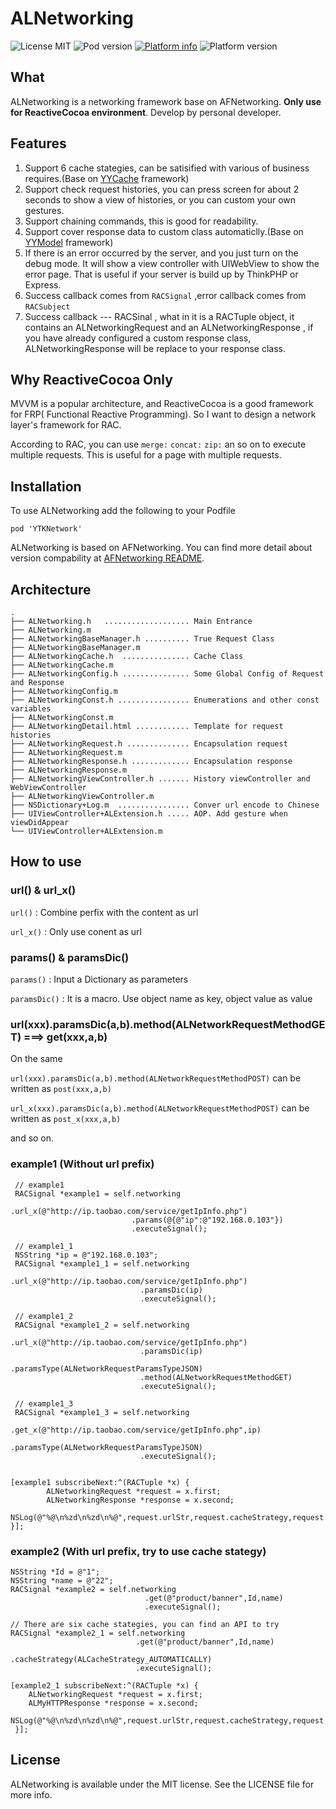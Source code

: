 ALNetworking
==========

![License MIT](https://img.shields.io/github/license/mashape/apistatus.svg?maxAge=2592000)
![Pod version](https://img.shields.io/cocoapods/v/ALNetworking.svg?style=flat)
[![Platform info](https://img.shields.io/cocoapods/p/ALNetworking.svg?style=flat)](http://cocoadocs.org/docsets/ALNetworking)
![Platform version](https://img.shields.io/badge/iOS_Version->8.0-red.svg)

## What

ALNetworking is a networking framework base on AFNetworking. __Only use for ReactiveCocoa environment__. Develop by personal developer.

## Features

1. Support 6 cache stategies, can be satisified with various of business requires.(Base on [YYCache](https://github.com/ibireme/YYCache) framework)
2. Support check request histories, you can press screen for about 2 seconds to show a view of histories, or you can custom your own gestures.
3. Support chaining commands, this is good for readability.
4. Support cover response data to custom class automaticlly.(Base on [YYModel](https://github.com/ibireme/YYModel) framework)
5. If there is an error occurred by the server, and you just turn on the debug mode. It will show a view controller with UIWebView to show the error page. That is useful if your server is build up by ThinkPHP or Express.
6. Success callback comes from `RACSignal` ,error callback comes from `RACSubject`
7. Success callback --- RACSinal , what in it is a RACTuple object, it contains an ALNetworkingRequest and an ALNetworkingResponse , if you have already configured a custom response class, ALNetworkingResponse will be replace to your response class.

## Why ReactiveCocoa Only
 
MVVM is a popular architecture, and ReactiveCocoa is a good framework for FRP( Functional Reactive Programming). So I want to design a network layer's framework for RAC.

According to RAC, you can use `merge:` `concat:` `zip:` an so on to execute multiple requests. This is useful for a page with multiple requests. 

## Installation

To use ALNetworking add the following to your Podfile

```
pod 'YTKNetwork'
```

ALNetworking is based on AFNetworking. You can find more detail about version compability at [AFNetworking README](https://github.com/AFNetworking/AFNetworking).

## Architecture

```
.
├── ALNetworking.h   ................... Main Entrance
├── ALNetworking.m
├── ALNetworkingBaseManager.h .......... True Request Class
├── ALNetworkingBaseManager.m
├── ALNetworkingCache.h  ............... Cache Class
├── ALNetworkingCache.m
├── ALNetworkingConfig.h ............... Some Global Config of Request and Response
├── ALNetworkingConfig.m
├── ALNetworkingConst.h ................ Enumerations and other const variables
├── ALNetworkingConst.m 
├── ALNetworkingDetail.html ............ Template for request histories
├── ALNetworkingRequest.h .............. Encapsulation request
├── ALNetworkingRequest.m 
├── ALNetworkingResponse.h ............. Encapsulation response
├── ALNetworkingResponse.m
├── ALNetworkingViewController.h ....... History viewController and WebViewController
├── ALNetworkingViewController.m
├── NSDictionary+Log.m  ................ Conver url encode to Chinese
├── UIViewController+ALExtension.h ..... AOP. Add gesture when viewDidAppear
└── UIViewController+ALExtension.m 
```

## How to use

### url() & url_x()

`url()`   : Combine perfix with the content as url

`url_x()` : Only use conent as url

### params() & paramsDic()

`params()`    : Input a Dictionary as parameters

`paramsDic()` : It is a macro. Use object name as key, object value as value

### url(xxx).paramsDic(a,b).method(ALNetworkRequestMethodGET) ===> get(xxx,a,b)

On the same

`url(xxx).paramsDic(a,b).method(ALNetworkRequestMethodPOST)` can be written as `post(xxx,a,b)` 

`url_x(xxx).paramsDic(a,b).method(ALNetworkRequestMethodPOST)` can be written as `post_x(xxx,a,b)` 

and so on. 

### example1 (Without url prefix)

```
 // example1
 RACSignal *example1 = self.networking
                           .url_x(@"http://ip.taobao.com/service/getIpInfo.php")
                           .params(@{@"ip":@"192.168.0.103"})
                           .executeSignal();
    
 // example1_1 
 NSString *ip = @"192.168.0.103";
 RACSignal *example1_1 = self.networking
                             .url_x(@"http://ip.taobao.com/service/getIpInfo.php")
                             .paramsDic(ip)
                             .executeSignal();
    
 // example1_2 
 RACSignal *example1_2 = self.networking
                             .url_x(@"http://ip.taobao.com/service/getIpInfo.php")
                             .paramsDic(ip)
                             .paramsType(ALNetworkRequestParamsTypeJSON)
                             .method(ALNetworkRequestMethodGET)
                             .executeSignal();
    
 // example1_3
 RACSignal *example1_3 = self.networking
                             .get_x(@"http://ip.taobao.com/service/getIpInfo.php",ip)
                             .paramsType(ALNetworkRequestParamsTypeJSON)
                             .executeSignal();


[example1 subscribeNext:^(RACTuple *x) {
        ALNetworkingRequest *request = x.first;
        ALNetworkingResponse *response = x.second;
        NSLog(@"%@\n%zd\n%zd\n%@",request.urlStr,request.cacheStrategy,request.paramsType,response.rawData);
}];

```

### example2 (With url prefix, try to use cache stategy)
```
NSString *Id = @"1";
NSString *name = @"22";
RACSignal *example2 = self.networking
                              .get(@"product/banner",Id,name)
                              .executeSignal();
    
// There are six cache stategies, you can find an API to try
RACSignal *example2_1 = self.networking
                            .get(@"product/banner",Id,name)
                            .cacheStrategy(ALCacheStrategy_AUTOMATICALLY)
                            .executeSignal();
    
[example2_1 subscribeNext:^(RACTuple *x) {
    ALNetworkingRequest *request = x.first;
    ALMyHTTPResponse *response = x.second;
    NSLog(@"%@\n%zd\n%zd\n%@",request.urlStr,request.cacheStrategy,request.paramsType,response.rawData);
 }];
```


## License

ALNetworking is available under the MIT license. See the LICENSE file for more info.
